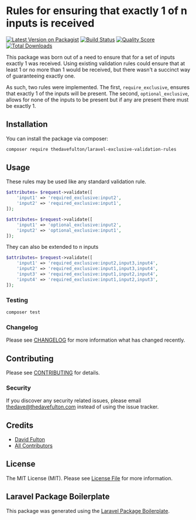 # Rules for ensuring that exactly 1 of n inputs is received

[![Latest Version on Packagist](https://img.shields.io/packagist/v/thedavefulton/laravel-exclusive-validation-rules.svg?style=flat-square)](https://packagist.org/packages/thedavefulton/laravel-exclusive-validation-rules)
[![Build Status](https://img.shields.io/travis/thedavefulton/laravel-exclusive-validation-rules/master.svg?style=flat-square)](https://travis-ci.org/thedavefulton/laravel-exclusive-validation-rules)
[![Quality Score](https://img.shields.io/scrutinizer/g/thedavefulton/laravel-exclusive-validation-rules.svg?style=flat-square)](https://scrutinizer-ci.com/g/thedavefulton/laravel-exclusive-validation-rules)
[![Total Downloads](https://img.shields.io/packagist/dt/thedavefulton/laravel-exclusive-validation-rules.svg?style=flat-square)](https://packagist.org/packages/thedavefulton/laravel-exclusive-validation-rules)

This package was born out of a need to ensure that for a set of inputs exactly 1 was received. Using existing validation rules could ensure that at least 1 or no more than 1 would be received, but there wasn't a succinct way of guaranteeing exactly one.

As such, two rules were implemented.  The first, ```require_exclusive```, ensures that exactly 1 of the inputs will be present.  The second, ```optional_exclusive```, allows for none of the inputs to be present but if any are present there must be exactly 1.

## Installation

You can install the package via composer:

```bash
composer require thedavefulton/laravel-exclusive-validation-rules
```

## Usage
These rules may be used like any standard validation rule.
``` php
$attributes= $request->validate([
    'input1' => 'required_exclusive:input2',
    'input2' => 'required_exclusive:input1',
]);

$attributes= $request->validate([
    'input1' => 'optional_exclusive:input2',
    'input2' => 'optional_exclusive:input1',
]);
```
They can also be extended to n inputs

``` php
$attributes= $request->validate([
    'input1' => 'required_exclusive:input2,input3,input4',
    'input2' => 'required_exclusive:input1,input3,input4',
    'input3' => 'required_exclusive:input1,input2,input4',
    'input4' => 'required_exclusive:input1,input2,input3',
]);
```
### Testing

``` bash
composer test
```

### Changelog

Please see [CHANGELOG](CHANGELOG.md) for more information what has changed recently.

## Contributing

Please see [CONTRIBUTING](CONTRIBUTING.md) for details.

### Security

If you discover any security related issues, please email thedave@thedavefulton.com instead of using the issue tracker.

## Credits

- [David Fulton](https://github.com/thedavefulton)
- [All Contributors](../../contributors)

## License

The MIT License (MIT). Please see [License File](LICENSE.md) for more information.

## Laravel Package Boilerplate

This package was generated using the [Laravel Package Boilerplate](https://laravelpackageboilerplate.com).
